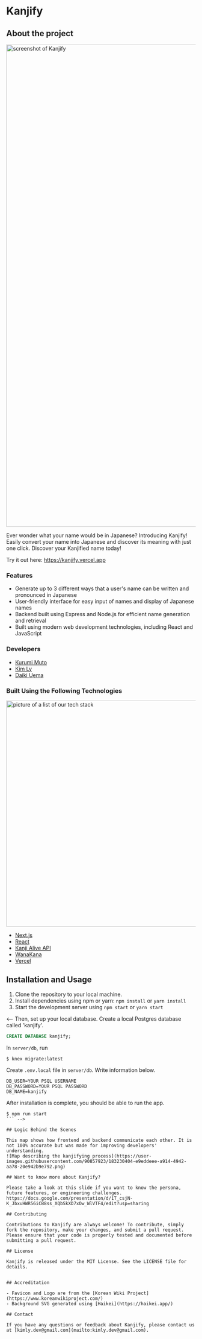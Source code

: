 # Kanjify

## About the project

<img width="1280" alt="screenshot of Kanjify" src="https://user-images.githubusercontent.com/62789620/216824470-15416a81-ba1a-49e8-950b-4fecdc3718ec.png">

Ever wonder what your name would be in Japanese?
Introducing Kanjify! Easily convert your name into Japanese and discover its meaning with just one click. Discover your Kanjified name today!

Try it out here: https://kanjify.vercel.app

### Features

-   Generate up to 3 different ways that a user's name can be written and pronounced in Japanese
-   User-friendly interface for easy input of names and display of Japanese names
-   Backend built using Express and Node.js for efficient name generation and retrieval
-   Built using modern web development technologies, including React and JavaScript

### Developers

- [Kurumi Muto](https://github.com/walnut07)
- [Kim Ly](https://github.com/kimly888)
- [Daiki Uema](https://github.com/cskejivic)

### Built Using the Following Technologies

<img width="600" alt="picture of a list of our tech stack" src="https://user-images.githubusercontent.com/90857923/183324714-d879dacd-4638-44aa-9868-316cdf52eea4.png">

- [Next.js](https://nextjs.org/)
- [React](https://reactjs.org/)
- [Kanji Alive API](https://app.kanjialive.com/api/docs)
- [WanaKana](https://github.com/WaniKani/WanaKana)
  <!-- - [Knex.js](http://knexjs.org/) -->
  <!-- - [PostgresSQL](https://www.postgresql.org/) -->
- [Vercel](https://www.vercel.com/)

## Installation and Usage

1.  Clone the repository to your local machine.
2.  Install dependencies using npm or yarn: `npm install` or `yarn install`
3.  Start the development server using `npm start` or `yarn start`

<-- Then, set up your local database.
Create a local Postgres database called 'kanjify'.

```SQL
CREATE DATABASE kanjify;
```

In `server/db`, run

```shell
$ knex migrate:latest
```

Create `.env.local` file in `server/db`. Write information below.

```
DB_USER=YOUR PSQL USERNAME
DB_PASSWORD=YOUR PSQL PASSWORD
DB_NAME=kanjify
```

After installation is complete, you should be able to run the app.

```shell
$ npm run start
``` -->

## Logic Behind the Scenes

This map shows how frontend and backend communicate each other. It is not 100% accurate but was made for improving developers' understanding.
![Map describing the kanjifying process](https://user-images.githubusercontent.com/90857923/183230404-e9eddeee-a914-4942-aa78-20e942b9e792.png)

## Want to know more about Kanjify?

Please take a look at this slide if you want to know the persona, future features, or engineering challenges.
https://docs.google.com/presentation/d/1T_csjN-K_JbxuHWR56iCB8ss_XQbSkXD7xOw_WlVTF4/edit?usp=sharing

## Contributing

Contributions to Kanjify are always welcome! To contribute, simply fork the repository, make your changes, and submit a pull request. Please ensure that your code is properly tested and documented before submitting a pull request.

## License

Kanjify is released under the MIT License. See the LICENSE file for details.


## Accreditation

- Favicon and Logo are from the [Korean Wiki Project](https://www.koreanwikiproject.com/)
- Background SVG generated using [Haikei](https://haikei.app/)

## Contact

If you have any questions or feedback about Kanjify, please contact us at [kimly.dev@gmail.com](mailto:kimly.dev@gmail.com).
